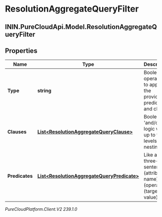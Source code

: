 # ResolutionAggregateQueryFilter

## ININ.PureCloudApi.Model.ResolutionAggregateQueryFilter

## Properties

|Name | Type | Description | Notes|
|------------ | ------------- | ------------- | -------------|
| **Type** | **string** | Boolean operation to apply to the provided predicates and clauses | |
| **Clauses** | [**List&lt;ResolutionAggregateQueryClause&gt;**](ResolutionAggregateQueryClause) | Boolean &#39;and/or&#39; logic with up to two-levels of nesting | [optional] |
| **Predicates** | [**List&lt;ResolutionAggregateQueryPredicate&gt;**](ResolutionAggregateQueryPredicate) | Like a three-word sentence: (attribute-name) (operator) (target-value). | [optional] |



_PureCloudPlatform.Client.V2 239.1.0_
